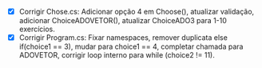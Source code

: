 - [x] Corrigir Chose.cs: Adicionar opção 4 em Choose(), atualizar validação, adicionar ChoiceADOVETOR(), atualizar ChoiceADO3 para 1-10 exercícios.
- [x] Corrigir Program.cs: Fixar namespaces, remover duplicata else if(choice1 == 3), mudar para choice1 == 4, completar chamada para ADOVETOR, corrigir loop interno para while (choice2 != 11).
